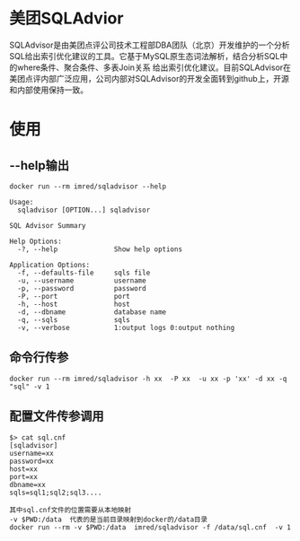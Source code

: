 # 美团SQLAdvior
SQLAdvisor是由美团点评公司技术工程部DBA团队（北京）开发维护的一个分析SQL给出索引优化建议的工具。它基于MySQL原生态词法解析，结合分析SQL中的where条件、聚合条件、多表Join关系 给出索引优化建议。目前SQLAdvisor在美团点评内部广泛应用，公司内部对SQLAdvisor的开发全面转到github上，开源和内部使用保持一致。

# 使用
## --help输出

```
docker run --rm imred/sqladvisor --help 
```

```
Usage:
  sqladvisor [OPTION...] sqladvisor

SQL Advisor Summary

Help Options:
  -?, --help              Show help options

Application Options:
  -f, --defaults-file     sqls file
  -u, --username          username
  -p, --password          password
  -P, --port              port
  -h, --host              host
  -d, --dbname            database name
  -q, --sqls              sqls
  -v, --verbose           1:output logs 0:output nothing
```
## 命令行传参

```
docker run --rm imred/sqladvisor -h xx  -P xx  -u xx -p 'xx' -d xx -q "sql" -v 1
```
## 配置文件传参调用

```
$> cat sql.cnf
[sqladvisor]
username=xx
password=xx
host=xx
port=xx
dbname=xx
sqls=sql1;sql2;sql3....

其中sql.cnf文件的位置需要从本地映射
-v $PWD:/data  代表的是当前目录映射到docker的/data目录 
docker run --rm -v $PWD:/data  imred/sqladvisor -f /data/sql.cnf  -v 1
```




